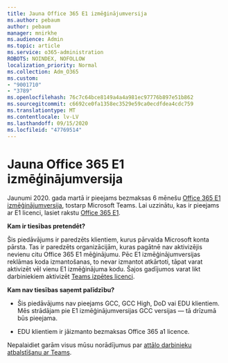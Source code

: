 ```yaml
---
title: Jauna Office 365 E1 izmēģinājumversija
ms.author: pebaum
author: pebaum
manager: mnirkhe
ms.audience: Admin
ms.topic: article
ms.service: o365-administration
ROBOTS: NOINDEX, NOFOLLOW
localization_priority: Normal
ms.collection: Adm_O365
ms.custom:
- "9001710"
- "3789"
ms.openlocfilehash: 76c7c64bce8149a4a4a981ec97776b897e51b862
ms.sourcegitcommit: c6692ce0fa1358ec3529e59ca0ecdfdea4cdc759
ms.translationtype: MT
ms.contentlocale: lv-LV
ms.lasthandoff: 09/15/2020
ms.locfileid: "47769514"
---
```

# <a name="new-office-365-e1-trial"></a>Jauna Office 365 E1 izmēģinājumversija

Jaunumi 2020. gada martā ir pieejams bezmaksas 6 mēnešu [Office 365 E1 izmēģinājumversija](https://docs.microsoft.com/MicrosoftTeams/e1-trial-license), tostarp Microsoft Teams. Lai uzzinātu, kas ir pieejams ar E1 licenci, lasiet rakstu [Office 365 E1](https://www.microsoft.com/microsoft-365/business/office-365-enterprise-e1-business-software).

**Kam ir tiesības pretendēt?**

Šis piedāvājums ir paredzēts klientiem, kurus pārvalda Microsoft konta pārsta. Tas ir paredzēts organizācijām, kuras pagātnē nav aktivizējis nevienu citu Office 365 E1 mēģinājumu. Pēc E1 izmēģinājumversijas reklāmas koda izmantošanas, to nevar izmantot atkārtoti, tāpat varat aktivizēt vēl vienu E1 izmēģinājuma kodu. Šajos gadījumos varat likt darbiniekiem aktivizēt [Teams izpētes licenci](https://docs.microsoft.com/MicrosoftTeams/teams-exploratory).

**Kam nav tiesības saņemt palīdzību?**

- Šis piedāvājums nav pieejams GCC, GCC High, DoD vai EDU klientiem. Mēs strādājam pie E1 izmēģinājumversijas GCC versijas — tā drīzumā būs pieejama.

 - EDU klientiem ir jāizmanto bezmaksas Office 365 a1 licence.

Nepalaidiet garām visus mūsu norādījumus par [attālo darbinieku atbalstīšanu ar Teams](https://docs.microsoft.com/MicrosoftTeams/support-remote-work-with-teams).
